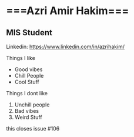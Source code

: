 # ===Azri Amir Hakim===
## MIS Student
Linkedin: https://www.linkedin.com/in/azrihakim/

Things I like
* Good vibes
* Chill People
* Cool Stuff

Things I dont like
1. Unchill people
2. Bad vibes
3. Weird Stuff

this closes issue #106